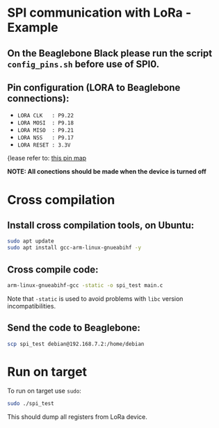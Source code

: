 # SPI communication with LoRa - Example

## On the Beaglebone Black please run the script `config_pins.sh` before use of SPI0.

## Pin configuration (LORA to Beaglebone connections):

- `LORA CLK   : P9.22`
- `LORA MOSI  : P9.18`
- `LORA MISO  : P9.21`
- `LORA NSS   : P9.17`
- `LORA RESET : 3.3V`

{lease refer to: [this pin map](https://toptechboy.com/beaglebone-black-lesson-1-understanding-beaglebone-black-pinout/beaglebone-black-pinout/)

**NOTE: All conections should be made when the device is turned off**

# Cross compilation

## Install cross compilation tools, on Ubuntu:
```bash
sudo apt update
sudo apt install gcc-arm-linux-gnueabihf -y
```

## Cross compile code:
```bash
arm-linux-gnueabihf-gcc -static -o spi_test main.c
```

Note that `-static` is used to avoid problems with `libc` version incompatibilities.

## Send the code to Beaglebone:

```bash
scp spi_test debian@192.168.7.2:/home/debian
```

# Run on target
To run on target use `sudo`:
```bash
sudo ./spi_test
```

This should dump all registers from LoRa device.
